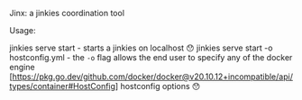 Jinx: a jinkies coordination tool

Usage:

jinkies serve start - starts a jinkies on localhost 😯
jinkies serve start -o hostconfig.yml - the `-o` flag allows the end user to specify any of the docker engine [https://pkg.go.dev/github.com/docker/docker@v20.10.12+incompatible/api/types/container#HostConfig] hostconfig options  😯
